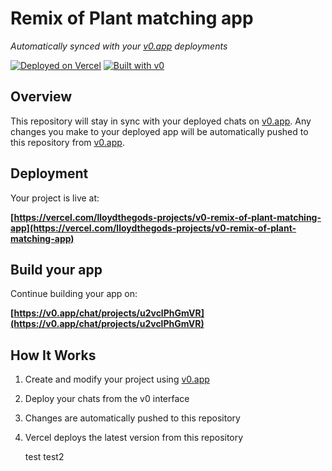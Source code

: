 # Remix of Plant matching app

*Automatically synced with your [v0.app](https://v0.app) deployments*

[![Deployed on Vercel](https://img.shields.io/badge/Deployed%20on-Vercel-black?style=for-the-badge&logo=vercel)](https://vercel.com/lloydthegods-projects/v0-remix-of-plant-matching-app)
[![Built with v0](https://img.shields.io/badge/Built%20with-v0.app-black?style=for-the-badge)](https://v0.app/chat/projects/u2vclPhGmVR)

## Overview

This repository will stay in sync with your deployed chats on [v0.app](https://v0.app).
Any changes you make to your deployed app will be automatically pushed to this repository from [v0.app](https://v0.app).

## Deployment

Your project is live at:

**[https://vercel.com/lloydthegods-projects/v0-remix-of-plant-matching-app](https://vercel.com/lloydthegods-projects/v0-remix-of-plant-matching-app)**

## Build your app

Continue building your app on:

**[https://v0.app/chat/projects/u2vclPhGmVR](https://v0.app/chat/projects/u2vclPhGmVR)**

## How It Works

1. Create and modify your project using [v0.app](https://v0.app)
2. Deploy your chats from the v0 interface
3. Changes are automatically pushed to this repository
4. Vercel deploys the latest version from this repository

   test
   test2
